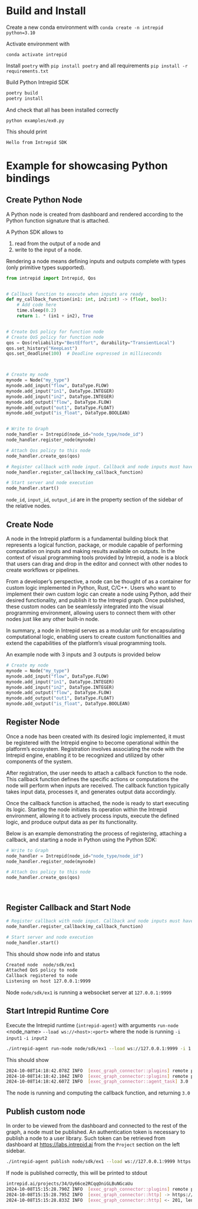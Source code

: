 # Build and Install


Create a new conda environment with `conda create -n intrepid python=3.10`

Activate environment with

```
conda activate intrepid
```

Install `poetry` with `pip install poetry` and all requirements `pip install -r requirements.txt`

Build Python Intrepid SDK

```Bash
poetry build
poetry install
```
And check that all has been installed correctly

```
python examples/ex0.py
```

This should print

```
Hello from Intrepid SDK
```


<!-- `python3 -m websockets ws://localhost:9999/` -->



# Example for showcasing Python bindings

## Create Python Node

A Python node is created from dashboard and rendered according to the Python function signature that is attached.

A Python SDK allows to
1. read from the output of a node and
2. write to the input of a node.

Rendering a node means defining inputs and outputs complete with types (only primitive types supported).

```Python
from intrepid import Intrepid, Qos


# Callback function to execute when inputs are ready
def my_callback_function(in1: int, in2:int) -> (float, bool):
    # Add code here
    time.sleep(0.2)
    return 1. * (in1 + in2), True


# Create QoS policy for function node
# Create QoS policy for function node
qos = Qos(reliability="BestEffort", durability="TransientLocal")
qos.set_history("KeepLast")
qos.set_deadline(100)  # Deadline expressed in milliseconds



# Create my node
mynode = Node("my_type")
mynode.add_input("flow", DataType.FLOW)
mynode.add_input("in1", DataType.INTEGER)
mynode.add_input("in2", DataType.INTEGER)
mynode.add_output("flow", DataType.FLOW)
mynode.add_output("out1", DataType.FLOAT)
mynode.add_output("is_float", DataType.BOOLEAN)


# Write to Graph
node_handler = Intrepid(node_id="node_type/node_id")
node_handler.register_node(mynode)

# Attach Qos policy to this node
node_handler.create_qos(qos)

# Register callback with node input. Callback and node inputs must have the same signature (same number/name/type)
node_handler.register_callback(my_callback_function)

# Start server and node execution
node_handler.start()
```

`node_id`, `input_id`, `output_id` are in the property section of the sidebar of the relative nodes.



## Create Node

A node in the Intrepid platform is a fundamental building block that represents a logical function, package, or module capable of performing computation on inputs and making results available on outputs. In the context of visual programming tools provided by Intrepid, a node is a block that users can drag and drop in the editor and connect with other nodes to create workflows or pipelines.

From a developer’s perspective, a node can be thought of as a container for custom logic implemented in Python, Rust, C/C++. Users who want to implement their own custom logic can create a node using Python, add their desired functionality, and publish it to the Intrepid graph. Once published, these custom nodes can be seamlessly integrated into the visual programming environment, allowing users to connect them with other nodes just like any other built-in node.

In summary, a node in Intrepid serves as a modular unit for encapsulating computational logic, enabling users to create custom functionalities and extend the capabilities of the platform’s visual programming tools.

An example node with 3 inputs and 3 outputs is provided below

```Python
# Create my node
mynode = Node("my_type")
mynode.add_input("flow", DataType.FLOW)
mynode.add_input("in1", DataType.INTEGER)
mynode.add_input("in2", DataType.INTEGER)
mynode.add_output("flow", DataType.FLOW)
mynode.add_output("out1", DataType.FLOAT)
mynode.add_output("is_float", DataType.BOOLEAN)
```


## Register Node

Once a node has been created with its desired logic implemented, it must be registered with the Intrepid engine to become operational within the platform’s ecosystem. Registration involves associating the node with the Intrepid engine, enabling it to be recognized and utilized by other components of the system.

After registration, the user needs to attach a callback function to the node. This callback function defines the specific actions or computations the node will perform when inputs are received. The callback function typically takes input data, processes it, and generates output data accordingly.

Once the callback function is attached, the node is ready to start executing its logic. Starting the node initiates its operation within the Intrepid environment, allowing it to actively process inputs, execute the defined logic, and produce output data as per its functionality.

Below is an example demonstrating the process of registering, attaching a callback, and starting a node in Python using the Python SDK:


```Python
# Write to Graph
node_handler = Intrepid(node_id="node_type/node_id")
node_handler.register_node(mynode)

# Attach Qos policy to this node
node_handler.create_qos(qos)
```
​
## Register Callback and Start Node

```Python
# Register callback with node input. Callback and node inputs must have the same signature (same number/name/type)
node_handler.register_callback(my_callback_function)

# Start server and node execution
node_handler.start()
```

This should show node info and status

```Bash
Created node  node/sdk/ex1
Attached QoS policy to node
Callback registered to node
Listening on host 127.0.0.1:9999

```

Node `node/sdk/ex1` is running a websocket server at `127.0.0.1:9999`



## Start Intrepid Runtime Core

Execute the Intrepid runtime (`intrepid-agent`) with arguments
`run-node` <node_name>
`--load ws://<host>:<port>` where the node is running
`-i input1`
`-i input2`


```Bash
./intrepid-agent run-node node/sdk/ex1 --load ws://127.0.0.1:9999 -i 1 -i 2
```

This should show

```Bash
2024-10-08T14:18:42.078Z INFO  [exec_graph_connector::plugins] remote plugin initialized: ws://127.0.0.1:9999
2024-10-08T14:18:42.104Z INFO  [exec_graph_connector::plugins] remote plugin initialized: ws://127.0.0.1:9999
2024-10-08T14:18:42.607Z INFO  [exec_graph_connector::agent_task] 3.0

```

The node is running and computing the callback function, and returning `3.0`

## Publish custom node

In order to be viewed from the dashboard and connected to the rest of the graph, a node must be published.
An authentication token is necessary to publish a node to a user library. Such token can be retrieved from dashboard at https://labs.intrepid.ai from the `Project` section on the left sidebar.


```Bash
./intrepid-agent publish node/sdk/ex1 --load ws://127.0.0.1:9999 https://labs.intrepid.ai/projects/34/r3Gvmurb5cYdrzMJVLFGotpm

```

If node is published correctly, this will be printed to stdout

```Bash
intrepid.ai/projects/34/Uy66ce2RCqqOniGLBuNGcaUu
2024-10-08T15:15:28.790Z INFO  [exec_graph_connector::plugins] remote plugin initialized: ws://127.0.0.1:9999
2024-10-08T15:15:28.795Z INFO  [exec_graph_connector::http] -> https://labs.intrepid.ai/api/nodes/sdk
2024-10-08T15:15:28.833Z INFO  [exec_graph_connector::http] <- 201, length: 43
```
